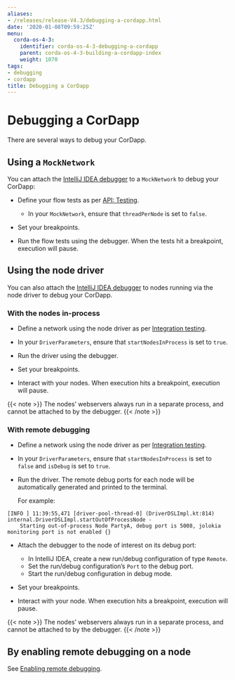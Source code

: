 ```yaml
---
aliases:
- /releases/release-V4.3/debugging-a-cordapp.html
date: '2020-01-08T09:59:25Z'
menu:
  corda-os-4-3:
    identifier: corda-os-4-3-debugging-a-cordapp
    parent: corda-os-4-3-building-a-cordapp-index
    weight: 1070
tags:
- debugging
- cordapp
title: Debugging a CorDapp
---
```



# Debugging a CorDapp


There are several ways to debug your CorDapp.


## Using a `MockNetwork`

You can attach the [IntelliJ IDEA debugger](https://www.jetbrains.com/help/idea/debugging-code.html) to a
`MockNetwork` to debug your CorDapp:


* Define your flow tests as per [API: Testing](api-testing.md).

    * In your `MockNetwork`, ensure that `threadPerNode` is set to `false`.

* Set your breakpoints.
* Run the flow tests using the debugger. When the tests hit a breakpoint, execution will pause.


## Using the node driver

You can also attach the [IntelliJ IDEA debugger](https://www.jetbrains.com/help/idea/debugging-code.html) to nodes
running via the node driver to debug your CorDapp.


### With the nodes in-process


* Define a network using the node driver as per [Integration testing](tutorial-integration-testing.md).

* In your `DriverParameters`, ensure that `startNodesInProcess` is set to `true`.

* Run the driver using the debugger.

* Set your breakpoints.

* Interact with your nodes. When execution hits a breakpoint, execution will pause.

{{< note >}}
The nodes’ webservers always run in a separate process, and cannot be attached to by the debugger.
{{< /note >}}


### With remote debugging


* Define a network using the node driver as per [Integration testing](tutorial-integration-testing.md).
* In your `DriverParameters`, ensure that `startNodesInProcess` is set to `false` and `isDebug` is set to
`true`.
* Run the driver. The remote debug ports for each node will be automatically generated and printed to the terminal.

  For example:

```none
[INFO ] 11:39:55,471 [driver-pool-thread-0] (DriverDSLImpl.kt:814) internal.DriverDSLImpl.startOutOfProcessNode -
    Starting out-of-process Node PartyA, debug port is 5008, jolokia monitoring port is not enabled {}
```


* Attach the debugger to the node of interest on its debug port:

  * In IntelliJ IDEA, create a new run/debug configuration of type `Remote`.
  * Set the run/debug configuration’s `Port` to the debug port.
  * Start the run/debug configuration in debug mode.

* Set your breakpoints.
* Interact with your node. When execution hits a breakpoint, execution will pause.

{{< note >}}
The nodes’ webservers always run in a separate process, and cannot be attached to by the debugger.
{{< /note >}}


## By enabling remote debugging on a node

See [Enabling remote debugging](node-commandline.md#enabling-remote-debugging).
